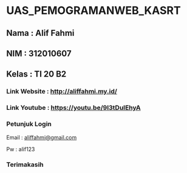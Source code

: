# UAS_PEMOGRAMANWEB_KASRT

## Nama     : Alif Fahmi
## NIM      : 312010607
## Kelas    : TI 20 B2

### Link Website : http://aliffahmi.my.id/
### Link Youtube : https://youtu.be/9I3tDuIEhyA

### Petunjuk Login
Email : aliffahmi@gmail.com

Pw    : alif123

### Terimakasih